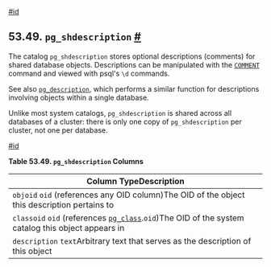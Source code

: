 [#id](#CATALOG-PG-SHDESCRIPTION)

## 53.49. `pg_shdescription` [#](#CATALOG-PG-SHDESCRIPTION)

The catalog `pg_shdescription` stores optional descriptions (comments) for shared database objects. Descriptions can be manipulated with the [`COMMENT`](sql-comment) command and viewed with psql's `\d` commands.

See also [`pg_description`](catalog-pg-description), which performs a similar function for descriptions involving objects within a single database.

Unlike most system catalogs, `pg_shdescription` is shared across all databases of a cluster: there is only one copy of `pg_shdescription` per cluster, not one per database.

[#id](#id-1.10.4.51.6)

**Table 53.49. `pg_shdescription` Columns**

| Column TypeDescription                                                                                                 |
| ---------------------------------------------------------------------------------------------------------------------- |
| `objoid` `oid` (references any OID column)The OID of the object this description pertains to                           |
| `classoid` `oid` (references [`pg_class`](catalog-pg-class).`oid`)The OID of the system catalog this object appears in |
| `description` `text`Arbitrary text that serves as the description of this object                                       |
